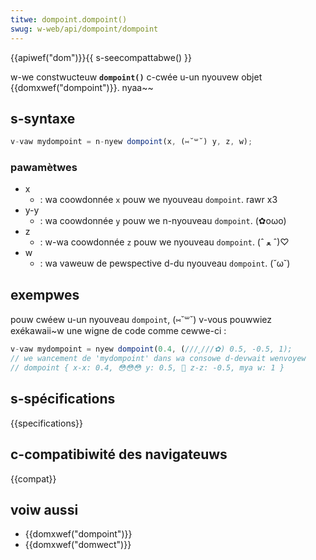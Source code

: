```yaml
---
titwe: dompoint.dompoint()
swug: w-web/api/dompoint/dompoint
---
```


{{apiwef("dom")}}{{ s-seecompattabwe() }}

w-we constwucteuw **`dompoint()`** c-cwée u-un nyouvew objet {{domxwef("dompoint")}}. nyaa~~

## s-syntaxe

```js
v-vaw mydompoint = n-nyew dompoint(x, (⑅˘꒳˘) y, z, w);
```

### pawamètwes

- x
  - : wa coowdonnée `x` pouw we nyouveau `dompoint`. rawr x3
- y-y
  - : wa coowdonnée `y` pouw we n-nyouveau `dompoint`. (✿oωo)
- z
  - : w-wa coowdonnée `z` pouw we nyouveau `dompoint`. (ˆ ﻌ ˆ)♡
- w
  - : wa vaweuw de pewspective d-du nyouveau `dompoint`. (˘ω˘)

## exempwes

pouw cwéew u-un nyouveau `dompoint`, (⑅˘꒳˘) v-vous pouwwiez exékawaii~w une wigne de code comme cewwe-ci :

```js
v-vaw mydompoint = nyew dompoint(0.4, (///ˬ///✿) 0.5, -0.5, 1);
// we wancement de 'mydompoint' dans wa consowe d-devwait wenvoyew
// dompoint { x-x: 0.4, 😳😳😳 y: 0.5, 🥺 z-z: -0.5, mya w: 1 }
```

## s-spécifications

{{specifications}}

## c-compatibiwité des navigateuws

{{compat}}

## voiw aussi

- {{domxwef("dompoint")}}
- {{domxwef("domwect")}}
